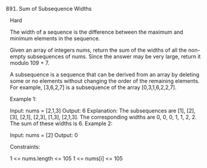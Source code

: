 891. Sum of Subsequence Widths

Hard

The width of a sequence is the difference between the maximum and minimum elements in the sequence.

Given an array of integers nums, return the sum of the widths of all the non-empty subsequences of nums. Since the answer may be very large, return it modulo 109 + 7.

A subsequence is a sequence that can be derived from an array by deleting some or no elements without changing the order of the remaining elements. For example, [3,6,2,7] is a subsequence of the array [0,3,1,6,2,2,7].

 

Example 1:

Input: nums = [2,1,3]
Output: 6
Explanation: The subsequences are [1], [2], [3], [2,1], [2,3], [1,3], [2,1,3].
The corresponding widths are 0, 0, 0, 1, 1, 2, 2.
The sum of these widths is 6.
Example 2:

Input: nums = [2]
Output: 0
 

Constraints:

1 <= nums.length <= 105
1 <= nums[i] <= 105
